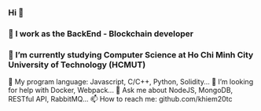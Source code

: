 ### Hi 👋
### 🔭 I work as the BackEnd - Blockchain developer
### 🌱 I’m currently studying Computer Science at Ho Chi Minh City University of Technology (HCMUT)
👯 My program language: Javascript, C/C++, Python, Solidity...
🤔 I’m looking for help with Docker, Webpack...
💬 Ask me about NodeJS, MongoDB, RESTful API, RabbitMQ...
📫 How to reach me: github.com/khiem20tc
<!--
**khiem20tc/khiem20tc** is a ✨ _special_ ✨ repository because its `README.md` (this file) appears on your GitHub profile.

Here are some ideas to get you started:

- 🔭 I work as the BackEnd - Blockchain developer
- 🌱 I’m currently studying Computer Science at Ho Chi Minh City University of Technology (HCMUT)
- 👯 My program language: Javascript, C/C++, Python, Solidity...
- 🤔 I’m looking for help with Docker, Webpack...
- 💬 Ask me about NodeJS, MongoDB, RESTful API, RabbitMQ...
- 📫 How to reach me: github.com/khiem20tc
- 😄 Pronouns: ...
- ⚡ Fun fact: ...
-->
